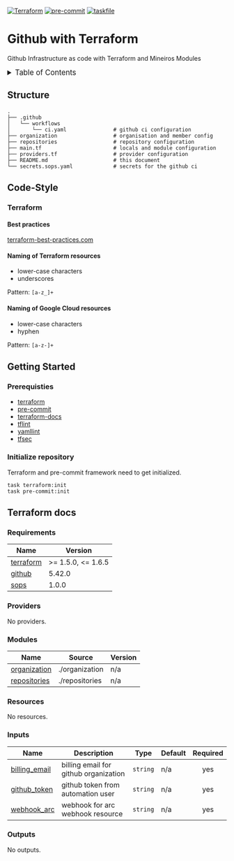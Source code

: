 <!-- markdownlint-disable MD041 -->
<!-- markdownlint-disable MD033 -->
<!-- markdownlint-disable MD028 -->

<!-- PROJECT SHIELDS -->
<!--
*** I'm using markdown "reference style" links for readability.
*** Reference links are enclosed in brackets [ ] instead of parentheses ( ).
*** See the bottom of this document for the declaration of the reference variables
*** for contributors-url, forks-url, etc. This is an optional, concise syntax you may use.
*** https://www.markdownguide.org/basic-syntax/#reference-style-links
-->

[![Terraform][terraform-shield]][terraform-url]
[![pre-commit][pre-commit-shield]][pre-commit-url]
[![taskfile][taskfile-shield]][taskfile-url]

# Github with Terraform

Github Infrastructure as code with Terraform and Mineiros Modules

<details>
  <summary style="font-size:1.2em;">Table of Contents</summary>
<!-- START doctoc generated TOC please keep comment here to allow auto update -->
<!-- DON'T EDIT THIS SECTION, INSTEAD RE-RUN doctoc TO UPDATE -->

- [Structure](#structure)
- [Code-Style](#code-style)
  - [Terraform](#terraform)
- [Getting Started](#getting-started)
  - [Prerequisties](#prerequisties)
  - [Initialize repository](#initialize-repository)
- [Terraform docs](#terraform-docs)
  - [Requirements](#requirements)
  - [Providers](#providers)
  - [Modules](#modules)
  - [Resources](#resources)
  - [Inputs](#inputs)
  - [Outputs](#outputs)

<!-- END doctoc generated TOC please keep comment here to allow auto update -->
</details>

## Structure

```console
.
├── .github
│   └── workflows
│       └── ci.yaml               # github ci configuration
├── organization                  # organisation and member config
├── repositories                  # repository configuration
├── main.tf                       # locals and module configuration
├── providers.tf                  # provider configuration
├── README.md                     # this document
└── secrets.sops.yaml             # secrets for the github ci
```

## Code-Style

### Terraform

#### Best practices

[terraform-best-practices.com][terraform-best-practices]

#### Naming of Terraform resources

- lower-case characters
- underscores

Pattern: `[a-z_]+`

#### Naming of Google Cloud resources

- lower-case characters
- hyphen

Pattern: `[a-z-]+`

## Getting Started

### Prerequisties

- [terraform][terraform-url]
- [pre-commit][pre-commit-url]
- [terraform-docs][terraform-docs]
- [tflint][tflint]
- [yamllint][yamllint]
- [tfsec][tfsec]

### Initialize repository

Terraform and pre-commit framework need to get initialized.

```console
task terraform:init
task pre-commit:init
```

## Terraform docs

<!-- prettier-ignore-start -->
<!-- BEGIN_TF_DOCS -->
### Requirements

| Name | Version |
|------|---------|
| <a name="requirement_terraform"></a> [terraform](#requirement\_terraform) | >= 1.5.0, <= 1.6.5 |
| <a name="requirement_github"></a> [github](#requirement\_github) | 5.42.0 |
| <a name="requirement_sops"></a> [sops](#requirement\_sops) | 1.0.0 |

### Providers

No providers.

### Modules

| Name | Source | Version |
|------|--------|---------|
| <a name="module_organization"></a> [organization](#module\_organization) | ./organization | n/a |
| <a name="module_repositories"></a> [repositories](#module\_repositories) | ./repositories | n/a |

### Resources

No resources.

### Inputs

| Name | Description | Type | Default | Required |
|------|-------------|------|---------|:--------:|
| <a name="input_billing_email"></a> [billing\_email](#input\_billing\_email) | billing email for github organization | `string` | n/a | yes |
| <a name="input_github_token"></a> [github\_token](#input\_github\_token) | github token from automation user | `string` | n/a | yes |
| <a name="input_webhook_arc"></a> [webhook\_arc](#input\_webhook\_arc) | webhook for arc webhook resource | `string` | n/a | yes |

### Outputs

No outputs.
<!-- END_TF_DOCS -->
<!-- prettier-ignore-end -->

<!-- MARKDOWN LINKS & IMAGES -->
<!-- https://www.markdownguide.org/basic-syntax/#reference-style-links -->

<!-- Links -->

[terraform-best-practices]: https://www.terraform-best-practices.com/naming
[terraform-docs]: https://github.com/terraform-docs/terraform-docs
[tflint]: https://github.com/terraform-linters/tflint
[yamllint]: https://github.com/adrienverge/yamllint
[tfsec]: https://aquasecurity.github.io/tfsec

<!-- Badges -->

[terraform-shield]: https://img.shields.io/badge/terraform-1.x-844fba?logo=terraform
[terraform-url]: https://www.terraform.io/
[pre-commit-shield]: https://img.shields.io/badge/pre--commit-enabled-brightgreen?logo=pre-commit
[pre-commit-url]: https://github.com/pre-commit/pre-commit
[taskfile-shield]: https://img.shields.io/badge/taskfile-enabled-brightgreen?logo=task
[taskfile-url]: https://taskfile.dev/
